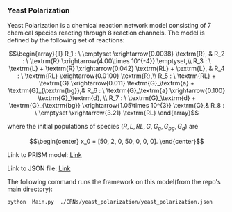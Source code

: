 ### Yeast Polarization

Yeast Polarization is a chemical reaction network model consisting of 7 chemical species reacting through 8 reaction channels. The model is defined by the following set of reactions:

```math
\begin{array}{ll}
    R_1 : \ \emptyset \xrightarrow{0.0038} \textrm{R}, &
    R_2 : \ \textrm{R} \xrightarrow{4.00\times 10^{-4}} \emptyset,\\
    R_3 : \ \textrm{L} + \textrm{R} \xrightarrow{0.042} \textrm{RL} + \textrm{L}, &
    R_4 : \ \textrm{RL} \xrightarrow{0.0100} \textrm{R},\\
    R_5 : \ \textrm{RL} + \textrm{G} \xrightarrow{0.011} \textrm{G}_\textrm{a} + \textrm{G}_{\textrm{bg}},&
    R_6 : \ \textrm{G}_\textrm{a} \xrightarrow{0.100} \textrm{G}_\textrm{d}, \\
    R_7 : \ \textrm{G}_\textrm{d} + \textrm{G}_{\textrm{bg}} \xrightarrow{1.05\times 10^{3}} \textrm{G},&
    R_8 : \ \emptyset \xrightarrow{3.21} \textrm{RL} 
\end{array}
```
where the initial populations of species $(R, L, RL, G, G_{a}, G_{bg}, G_d)$ are 

```math
\begin{center}
x_0 = [50, 2, 0, 50, 0, 0, 0].
\end{center}
```

Link to PRISM model: [Link](https://github.com/fluentverification/bmc_counterexample/blob/IEEE/CRNs/yeast_polarization/yeast_unb.sm) 

Link to JSON file: [Link](https://github.com/fluentverification/bmc_counterexample/blob/IEEE/CRNs/yeast_polarization/yeast_polarization.json)

The following command runs the framework on this model(from the repo's main directory):

```bash
python  Main.py  ./CRNs/yeast_polarization/yeast_polarization.json
```